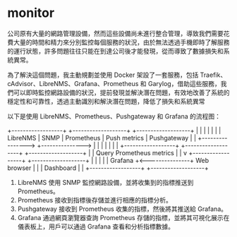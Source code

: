 # monitor
公司原有大量的網路管理設備，然而這些設備尚未進行整合管理，導致我們需要花費大量的時間和精力來分別監控每個服務的狀況，由於無法透過手機即時了解服務的運行狀態，許多問題往往只能在到達公司後才能發現，從而導致了數據損失和系統異常。

為了解決這個問題，我主動規劃並使用 Docker 架設了一套服務，包括 Traefik、cAdvisor、LibreNMS、Grafana、Prometheus 和 Garylog，借助這些服務，我們可以即時監控網路設備的狀況，提前發現並解決潛在問題，有效地改善了系統的穩定性和可靠性，透過主動識別和解決潛在問題，降低了損失和系統異常






以下是使用 LibreNMS、Prometheus、Pushgateway 和 Grafana 的流程图：

+------------------+                +-------------------+                +-------------------+
|                  |                |                   |                |                   |
|    LibreNMS      |  SNMP          |   Prometheus      |  Push metrics  |   Pushgateway     |
|                  +---------------->                   +--------------->                   |
|                  |                |                   |                |                   |
+------------------+                +-------------------+                +-------------------+
                                        |
                                        | Query Prometheus metrics
                                        |
                                        |
                                        v
+------------------+                +-------------------+
|                  |                |                   |
|     Grafana      +<---------------+    Web browser    |
|                  |    Dashboard   |                   |
+------------------+                +-------------------+
1. LibreNMS 使用 SNMP 監控網路設備，並將收集到的指標推送到 Prometheus。
2. Prometheus 接收到指標後存儲並進行相應的指標分析。
3. Pushgateway 接收到 Prometheus 收集的指標，然後將其推送給 Grafana。
4. Grafana 通過網頁瀏覽器查詢 Prometheus 存儲的指標，並將其可視化展示在儀表板上，用戶可以通過 Grafana 查看和分析指標數據。
